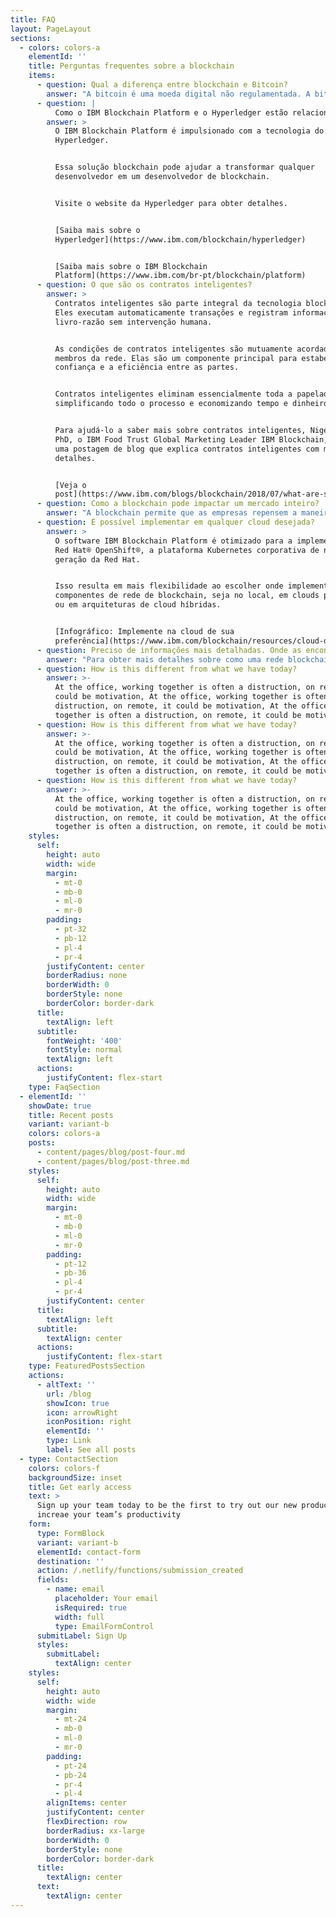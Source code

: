 ```yaml
---
title: FAQ
layout: PageLayout
sections:
  - colors: colors-a
    elementId: ''
    title: Perguntas frequentes sobre a blockchain
    items:
      - question: Qual a diferença entre blockchain e Bitcoin?
        answer: "A bitcoin é uma moeda digital não regulamentada. A bitcoin usa a tecnologia blockchain como seu livro-razão de transação.\n\nEsse vídeo ilustra a distinção entre os dois. \n\n[Assista para saber mais\_(02:42)](https://mediacenter.ibm.com/media/1\\_8n9g1v7r)\n"
      - question: |
          Como o IBM Blockchain Platform e o Hyperledger estão relacionados?
        answer: >
          O IBM Blockchain Platform é impulsionado com a tecnologia do
          Hyperledger.


          Essa solução blockchain pode ajudar a transformar qualquer
          desenvolvedor em um desenvolvedor de blockchain.


          Visite o website da Hyperledger para obter detalhes.


          [Saiba mais sobre o
          Hyperledger](https://www.ibm.com/blockchain/hyperledger)


          [Saiba mais sobre o IBM Blockchain
          Platform](https://www.ibm.com/br-pt/blockchain/platform)
      - question: O que são os contratos inteligentes?
        answer: >
          Contratos inteligentes são parte integral da tecnologia blockchain.
          Eles executam automaticamente transações e registram informações no
          livro-razão sem intervenção humana.


          As condições de contratos inteligentes são mutuamente acordadas por
          membros da rede. Elas são um componente principal para estabelecer a
          confiança e a eficiência entre as partes.


          Contratos inteligentes eliminam essencialmente toda a papelada,
          simplificando todo o processo e economizando tempo e dinheiro.


          Para ajudá-lo a saber mais sobre contratos inteligentes, Nigel Gopie,
          PhD, o IBM Food Trust Global Marketing Leader IBM Blockchain, escreveu
          uma postagem de blog que explica contratos inteligentes com mais
          detalhes.


          [Veja o
          post](https://www.ibm.com/blogs/blockchain/2018/07/what-are-smart-contracts-on-blockchain)
      - question: Como a blockchain pode impactar um mercado inteiro?
        answer: "A blockchain permite que as empresas repensem a maneira como funcionam.\n\nNo mercado de diamantes, por exemplo, cada parte pode acessar:\n\n*   Fotos de alta resolução\n\n*   Registros de pagamento imutáveis\n\n*   Certificados de autenticidade e muito mais.\n\n[Assista para saber mais\_(02:38)](https://mediacenter.ibm.com/media/1\\_jpxptnl0)\n"
      - question: É possível implementar em qualquer cloud desejada?
        answer: >
          O software IBM Blockchain Platform é otimizado para a implementação no
          Red Hat® OpenShift®, a plataforma Kubernetes corporativa de nova
          geração da Red Hat.


          Isso resulta em mais flexibilidade ao escolher onde implementar seus
          componentes de rede de blockchain, seja no local, em clouds públicas
          ou em arquiteturas de cloud híbridas.


          [Infográfico: Implemente na cloud de sua
          preferência](https://www.ibm.com/blockchain/resources/cloud-deployment-infographic)
      - question: Preciso de informações mais detalhadas. Onde as encontro?
        answer: "Para obter mais detalhes sobre como uma rede blockchain opera e sobre como é possível usá-la, veja a\_*Introdução a livros-razão distribuídos.*\n\n[→\_Saiba mais com o tutorial de blockchain do IBM Developer](https://developer.ibm.com/depmodels/cloud/)\n\nConheça os recursos da IBM Blockchain Platform, a única plataforma de blockchain totalmente integrada e pronta para empresas, desenvolvida para ajudá-lo a acelerar o desenvolvimento, o controle e a operação de uma rede de negócios multi-institucionais.\n\n[→ Registre-se para fazer o download do artigo técnico sobre a IBM Blockchain Platform](https://www.ibm.com/account/reg/signup?formid=urx-20950)\n\nObtenha detalhes sobre o Hyperledger Fabric e descubra o que ele tem de exclusivo, por que ele é relevante para as redes de negócios e como começar a utilizá-lo.\n\n[→ Visite a página do Hyperledger no IBM Developer](https://developer.ibm.com/technologies/blockchain/)\n\nO guia de iniciação rápida para desenvolvedores explica como desenvolver uma rede blockchain inicial e iniciar a codificação com o IBM Blockchain Platform Starter Plan.\n\n[→ Veja o guia prático para desenvolvedores](https://developer.ibm.com/technologies/blockchain/tutorials/cl-ibm-blockchain-101-quick-start-guide-for-developers-bluemix-trs/)\n"
      - question: How is this different from what we have today?
        answer: >-
          At the office, working together is often a distruction, on remote, it
          could be motivation, At the office, working together is often a
          distruction, on remote, it could be motivation, At the office, working
          together is often a distruction, on remote, it could be motivation
      - question: How is this different from what we have today?
        answer: >-
          At the office, working together is often a distruction, on remote, it
          could be motivation, At the office, working together is often a
          distruction, on remote, it could be motivation, At the office, working
          together is often a distruction, on remote, it could be motivation
      - question: How is this different from what we have today?
        answer: >-
          At the office, working together is often a distruction, on remote, it
          could be motivation, At the office, working together is often a
          distruction, on remote, it could be motivation, At the office, working
          together is often a distruction, on remote, it could be motivation
    styles:
      self:
        height: auto
        width: wide
        margin:
          - mt-0
          - mb-0
          - ml-0
          - mr-0
        padding:
          - pt-32
          - pb-12
          - pl-4
          - pr-4
        justifyContent: center
        borderRadius: none
        borderWidth: 0
        borderStyle: none
        borderColor: border-dark
      title:
        textAlign: left
      subtitle:
        fontWeight: '400'
        fontStyle: normal
        textAlign: left
      actions:
        justifyContent: flex-start
    type: FaqSection
  - elementId: ''
    showDate: true
    title: Recent posts
    variant: variant-b
    colors: colors-a
    posts:
      - content/pages/blog/post-four.md
      - content/pages/blog/post-three.md
    styles:
      self:
        height: auto
        width: wide
        margin:
          - mt-0
          - mb-0
          - ml-0
          - mr-0
        padding:
          - pt-12
          - pb-36
          - pl-4
          - pr-4
        justifyContent: center
      title:
        textAlign: left
      subtitle:
        textAlign: center
      actions:
        justifyContent: flex-start
    type: FeaturedPostsSection
    actions:
      - altText: ''
        url: /blog
        showIcon: true
        icon: arrowRight
        iconPosition: right
        elementId: ''
        type: Link
        label: See all posts
  - type: ContactSection
    colors: colors-f
    backgroundSize: inset
    title: Get early access
    text: >
      Sign up your team today to be the first to try out our new product to
      increae your team’s productivity
    form:
      type: FormBlock
      variant: variant-b
      elementId: contact-form
      destination: ''
      action: /.netlify/functions/submission_created
      fields:
        - name: email
          placeholder: Your email
          isRequired: true
          width: full
          type: EmailFormControl
      submitLabel: Sign Up
      styles:
        submitLabel:
          textAlign: center
    styles:
      self:
        height: auto
        width: wide
        margin:
          - mt-24
          - mb-0
          - ml-0
          - mr-0
        padding:
          - pt-24
          - pb-24
          - pr-4
          - pl-4
        alignItems: center
        justifyContent: center
        flexDirection: row
        borderRadius: xx-large
        borderWidth: 0
        borderStyle: none
        borderColor: border-dark
      title:
        textAlign: center
      text:
        textAlign: center
---
```

